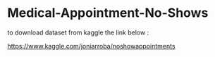 # Medical-Appointment-No-Shows
to download dataset from kaggle the link below : 

https://www.kaggle.com/joniarroba/noshowappointments

